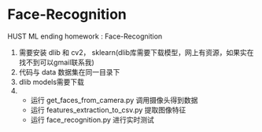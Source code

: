 # Face-Recognition
HUST  ML  ending  homework : Face-Recognition

1.  需要安装 dlib 和 cv2， sklearn(dlib库需要下载模型，网上有资源，如果实在找不到可以gmail联系我)
2.  代码与 data 数据集在同一目录下
3.  dlib models需要下载
4.  *  运行 get_faces_from_camera.py 调用摄像头得到数据
    *  运行 features_extraction_to_csv.py 提取图像特征
    *  运行 face_recognition.py 进行实时测试
